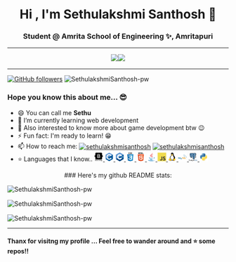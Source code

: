 <h1 align="center">Hi , I'm Sethulakshmi Santhosh 👋</h1>
<h3 align="center">Student @ Amrita School of Engineering ✨, Amritapuri</h3>

***

<p align="center"> <img src= "https://media.tenor.com/MI-nCOFzlwAAAAAC/anime-retro.gif" width="50%"><img src= "https://media.tenor.com/MI-nCOFzlwAAAAAC/anime-retro.gif" width="50%"> </p>

***

[![GitHub followers](https://img.shields.io/github/followers/SethulakshmiSanthosh.svg?style=social&label=Followers)](https://github.com/SethulakshmiSanthosh?tab=followers) <img src="https://komarev.com/ghpvc/?username=SethulakshmiSanthosh-pw&label=Profile%20views&color=0e75b6&style=flat" alt="SethulakshmiSanthosh-pw" /> 

### Hope you know this about me... 😎
- 😄 You can call me **Sethu**
- 🔭 I’m currently learning web development
- 🌱 Also interested to know more about game development btw 😉
- ⚡ Fun fact: I'm ready to learn! 😁
- 📫 How to reach me: 
<a href="https://www.linkedin.com/in/sethulakshmi-santhosh-ba1b39212/" target="_blank"><img align="center" src="https://raw.githubusercontent.com/rahuldkjain/github-profile-readme-generator/master/src/images/icons/Social/linked-in-alt.svg" alt="sethulakshmisanthosh" height="15" width="15" /></a>                                            <a href="https://www.instagram.com/___n_a_z_l_i__/" target="_blank"><img align="center" src="https://raw.githubusercontent.com/rahuldkjain/github-profile-readme-generator/master/src/images/icons/Social/instagram.svg" alt="sethulakshmisanthosh" height="15" width="15" /></a>
- ⭐ Languages that I know.. 
<a href="https://getbootstrap.com" target="_blank" rel="noreferrer"> <img src="https://raw.githubusercontent.com/devicons/devicon/master/icons/bootstrap/bootstrap-plain-wordmark.svg" alt="bootstrap" width="20" height="20"/> </a> <a href="https://www.cprogramming.com/" target="_blank" rel="noreferrer"> <img src="https://raw.githubusercontent.com/devicons/devicon/master/icons/c/c-original.svg" alt="c" width="20" height="20"/> </a> <a href="https://www.w3schools.com/cpp/" target="_blank" rel="noreferrer"> <img src="https://raw.githubusercontent.com/devicons/devicon/master/icons/cplusplus/cplusplus-original.svg" alt="cplusplus" width="20" height="20"/> </a> <a href="https://www.w3schools.com/css/" target="_blank" rel="noreferrer"> <img src="https://raw.githubusercontent.com/devicons/devicon/master/icons/css3/css3-original-wordmark.svg" alt="css3" width="20" height="20"/> </a> <a href="https://www.w3.org/html/" target="_blank" rel="noreferrer"> <img src="https://raw.githubusercontent.com/devicons/devicon/master/icons/html5/html5-original-wordmark.svg" alt="html5" width="20" height="20"/> </a> <a href="https://www.java.com" target="_blank" rel="noreferrer"> <img src="https://raw.githubusercontent.com/devicons/devicon/master/icons/java/java-original.svg" alt="java" width="20" height="20"/> </a> <a href="https://developer.mozilla.org/en-US/docs/Web/JavaScript" target="_blank" rel="noreferrer"> <img src="https://raw.githubusercontent.com/devicons/devicon/master/icons/javascript/javascript-original.svg" alt="javascript" width="20" height="20"/> </a> <a href="https://www.linux.org/" target="_blank" rel="noreferrer"> <img src="https://raw.githubusercontent.com/devicons/devicon/master/icons/linux/linux-original.svg" alt="linux" width="20" height="20"/> </a> <a href="https://www.mysql.com/" target="_blank" rel="noreferrer"> <img src="https://raw.githubusercontent.com/devicons/devicon/master/icons/mysql/mysql-original-wordmark.svg" alt="mysql" width="20" height="20"/> </a> <a href="https://www.postgresql.org" target="_blank" rel="noreferrer"> <img src="https://raw.githubusercontent.com/devicons/devicon/master/icons/postgresql/postgresql-original-wordmark.svg" alt="postgresql" width="20" height="20"/> </a> <a href="https://www.python.org" target="_blank" rel="noreferrer"> <img src="https://raw.githubusercontent.com/devicons/devicon/master/icons/python/python-original.svg" alt="python" width="20" height="20"/> </a>

<p align="center">
### Here's my github README stats:
</p>

<p><img align="center" height="200px" width="2000px" 
    src="https://github-readme-stats.vercel.app/api/top-langs?username=SethulakshmiSanthosh&show_icons=true&locale=en&bg_color=0d1117&text_color=ffffff&layout=compact"
    alt="SethulakshmiSanthosh-pw" 
    bg_color=#808080/></p>
    
<p ><img align="center" height="200px" width="1000px"
    src="https://github-readme-streak-stats.herokuapp.com/?user=SethulakshmiSanthosh&theme=radical"
    alt="SethulakshmiSanthosh-pw" 
    bg_color=#808080/></p>
    
<p ><img align="center" height="250px" width="1000px"
    src="https://github-readme-stats.vercel.app/api?username=SethulakshmiSanthosh&show_icons=true&theme=radical"
    alt="SethulakshmiSanthosh-pw" 
    bg_color=#808080/></p>


****

<p style="text-align:center">
    
#### Thanx for visitng my profile ... Feel free to wander around and ⭐ some repos!!

</p>
